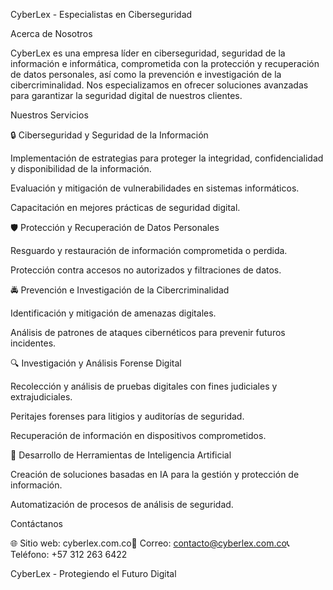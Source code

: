 CyberLex - Especialistas en Ciberseguridad

Acerca de Nosotros

CyberLex es una empresa líder en ciberseguridad, seguridad de la información e informática, comprometida con la protección y recuperación de datos personales, así como la prevención e investigación de la cibercriminalidad. Nos especializamos en ofrecer soluciones avanzadas para garantizar la seguridad digital de nuestros clientes.

Nuestros Servicios

🔒 Ciberseguridad y Seguridad de la Información

Implementación de estrategias para proteger la integridad, confidencialidad y disponibilidad de la información.

Evaluación y mitigación de vulnerabilidades en sistemas informáticos.

Capacitación en mejores prácticas de seguridad digital.

🛡️ Protección y Recuperación de Datos Personales

Resguardo y restauración de información comprometida o perdida.

Protección contra accesos no autorizados y filtraciones de datos.

🚔 Prevención e Investigación de la Cibercriminalidad

Identificación y mitigación de amenazas digitales.

Análisis de patrones de ataques cibernéticos para prevenir futuros incidentes.

🔍 Investigación y Análisis Forense Digital

Recolección y análisis de pruebas digitales con fines judiciales y extrajudiciales.

Peritajes forenses para litigios y auditorías de seguridad.

Recuperación de información en dispositivos comprometidos.

🤖 Desarrollo de Herramientas de Inteligencia Artificial

Creación de soluciones basadas en IA para la gestión y protección de información.

Automatización de procesos de análisis de seguridad.

Contáctanos

🌐 Sitio web: cyberlex.com.co📧 Correo: contacto@cyberlex.com.co📞 Teléfono: +57 312 263 6422

CyberLex - Protegiendo el Futuro Digital

